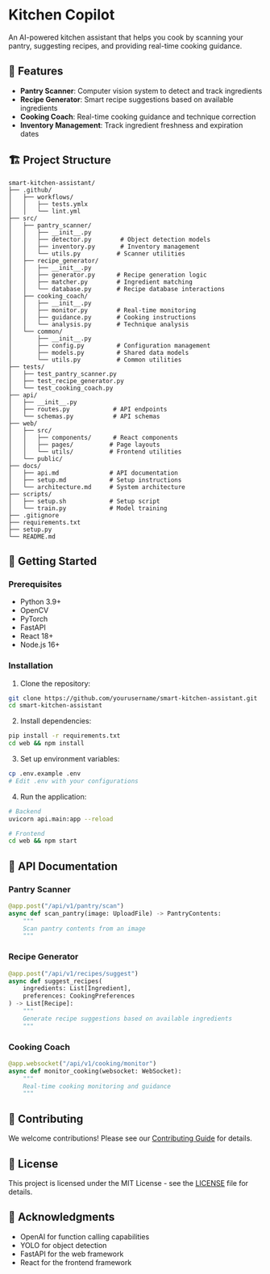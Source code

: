 # Kitchen Copilot

An AI-powered kitchen assistant that helps you cook by scanning your pantry, suggesting recipes, and providing real-time cooking guidance.

## 🌟 Features
- **Pantry Scanner**: Computer vision system to detect and track ingredients
- **Recipe Generator**: Smart recipe suggestions based on available ingredients
- **Cooking Coach**: Real-time cooking guidance and technique correction
- **Inventory Management**: Track ingredient freshness and expiration dates

## 🏗️ Project Structure
```
smart-kitchen-assistant/
├── .github/
│   ├── workflows/
│   │   ├── tests.ymlx
│   │   └── lint.yml
├── src/
│   ├── pantry_scanner/
│   │   ├── __init__.py
│   │   ├── detector.py        # Object detection models
│   │   ├── inventory.py       # Inventory management
│   │   └── utils.py          # Scanner utilities
│   ├── recipe_generator/
│   │   ├── __init__.py
│   │   ├── generator.py      # Recipe generation logic
│   │   ├── matcher.py        # Ingredient matching
│   │   └── database.py       # Recipe database interactions
│   ├── cooking_coach/
│   │   ├── __init__.py
│   │   ├── monitor.py        # Real-time monitoring
│   │   ├── guidance.py       # Cooking instructions
│   │   └── analysis.py       # Technique analysis
│   └── common/
│       ├── __init__.py
│       ├── config.py         # Configuration management
│       ├── models.py         # Shared data models
│       └── utils.py          # Common utilities
├── tests/
│   ├── test_pantry_scanner.py
│   ├── test_recipe_generator.py
│   └── test_cooking_coach.py
├── api/
│   ├── __init__.py
│   ├── routes.py            # API endpoints
│   └── schemas.py           # API schemas
├── web/
│   ├── src/
│   │   ├── components/      # React components
│   │   ├── pages/          # Page layouts
│   │   └── utils/          # Frontend utilities
│   └── public/
├── docs/
│   ├── api.md              # API documentation
│   ├── setup.md            # Setup instructions
│   └── architecture.md     # System architecture
├── scripts/
│   ├── setup.sh            # Setup script
│   └── train.py            # Model training
├── .gitignore
├── requirements.txt
├── setup.py
└── README.md
```

## 🚀 Getting Started

### Prerequisites
- Python 3.9+
- OpenCV
- PyTorch
- FastAPI
- React 18+
- Node.js 16+

### Installation
1. Clone the repository:
```bash
git clone https://github.com/yourusername/smart-kitchen-assistant.git
cd smart-kitchen-assistant
```

2. Install dependencies:
```bash
pip install -r requirements.txt
cd web && npm install
```

3. Set up environment variables:
```bash
cp .env.example .env
# Edit .env with your configurations
```

4. Run the application:
```bash
# Backend
uvicorn api.main:app --reload

# Frontend
cd web && npm start
```

## 📝 API Documentation

### Pantry Scanner
```python
@app.post("/api/v1/pantry/scan")
async def scan_pantry(image: UploadFile) -> PantryContents:
    """
    Scan pantry contents from an image
    """
```

### Recipe Generator
```python
@app.post("/api/v1/recipes/suggest")
async def suggest_recipes(
    ingredients: List[Ingredient],
    preferences: CookingPreferences
) -> List[Recipe]:
    """
    Generate recipe suggestions based on available ingredients
    """
```

### Cooking Coach
```python
@app.websocket("/api/v1/cooking/monitor")
async def monitor_cooking(websocket: WebSocket):
    """
    Real-time cooking monitoring and guidance
    """
```

## 🤝 Contributing
We welcome contributions! Please see our [Contributing Guide](CONTRIBUTING.md) for details.

## 📄 License
This project is licensed under the MIT License - see the [LICENSE](LICENSE) file for details.

## 🙏 Acknowledgments
- OpenAI for function calling capabilities
- YOLO for object detection
- FastAPI for the web framework
- React for the frontend framework
